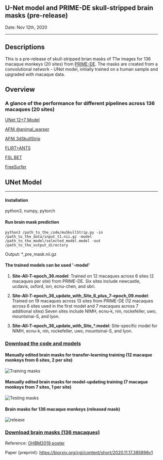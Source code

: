 ## U-Net model and PRIME-DE skull-stripped brain masks (pre-release)

Date: Nov 12th, 2020

----
## Descriptions
This is a pre-release of skull-stripped brian masks of T1w images for 136 macaque monkeys (20 sites) from [PRIME-DE](http://fcon_1000.projects.nitrc.org/indi/indiPRIME.html). The masks are created from a convolutional network - UNet model, initially trained on a human sample and upgraded with macaque data.

## Overview 

### A glance of the performance for different pipelines across 136 macaques (20 sites)
[UNet 12+7 Model](https://github.com/HumanBrainED/NHP-BrainExtraction/blob/master/PRIME-DE_BrainMask/vcheck_summary_UNet12%2B7.md)

[AFNI @animal_warper](https://github.com/HumanBrainED/NHP-BrainExtraction/blob/master/PRIME-DE_BrainMask/vcheck_summary_AFNI-animalwarper.md)

[AFNI 3dSkullStrip](https://github.com/HumanBrainED/NHP-BrainExtraction/blob/master/PRIME-DE_BrainMask/vcheck_summary_AFNI-3dSkullStrip.md)

[FLIRT+ANTS](https://github.com/HumanBrainED/NHP-BrainExtraction/blob/master/PRIME-DE_BrainMask/vcheck_summary_FLIRT%2BANTS.md)

[FSL BET](https://github.com/HumanBrainED/NHP-BrainExtraction/blob/master/PRIME-DE_BrainMask/vcheck_summary_FS.md)

[FreeSurfer](https://github.com/HumanBrainED/NHP-BrainExtraction/blob/master/PRIME-DE_BrainMask/vcheck_summary_FS.md)

## UNet Model
----
#### Installation

python3, numpy, pytorch

#### Run brain mask prediction
```
python3 /path_to_the_code/muSkullStrip.py -in /path_to_the_data/input_t1.nii.gz -model /path_to_the_model/selected_model.model -out /path_to_the_output_directory
```
Output: *_pre_mask.nii.gz

#### The trained models can be used  '-model'
1. **Site-All-T-epoch_36.model**: Trained on 12 macaques across 6 sites (2 macaques per site) from PRIME-DE. Six sites include newcastle, ucdavis, oxford, ion, ecnu-chen, and sbri.

2. **Site-All-T-epoch_36_update_with_Site_6_plus_7-epoch_09.model**: Trained on 19 macaques across 13 sites from PRIME-DE (12 macaques across 6 sites used in the first model and 7 macaques across 7 additional sites) Seven sites include NIMH, ecnu-k, nin, rockefeller, uwo, mountsinai-S, and lyon.

3. **Site-All-T-epoch_36_update_with_Site_*.model**: Site-specific model for NIMH, ecnu-k, nin, rockefeller, uwo, mountsinai-S, and lyon.

### [Download the code and models](https://github.com/HumanBrainED/NHP-BrainExtraction/tree/master/UNet_Model)

#### Manually edited brain masks for transfer-learning training (12 macaque monkeys from 6 sites, 2 per site)
![Training masks](https://github.com/TingsterX/PRIME-DE/blob/master/BrainExtraction/release/1_train12.gif)

#### Manually edited brain masks for model-updating training (7 macaque monkeys from 7 sites, 1 per site)
![Testing masks](https://github.com/TingsterX/PRIME-DE/blob/master/BrainExtraction/release/2_train7.gif)

#### Brain masks for 136 macaque monkeys (released mask)
![release](https://github.com/TingsterX/PRIME-DE/blob/master/BrainExtraction/release/4_release.gif)

### [Download brain masks (136 macaques)](https://github.com/HumanBrainED/NHP-BrainExtraction/blob/master/PRIME-DE_BrainMask/brainmasks/brainmask_T1w_136macaques.tar)


Reference:
[OHBM2019 poster](https://ww5.aievolution.com/hbm1901/index.cfm?do=abs.viewAbs&abs=4924)

Paper (preprint): https://biorxiv.org/cgi/content/short/2020.11.17.385898v1

